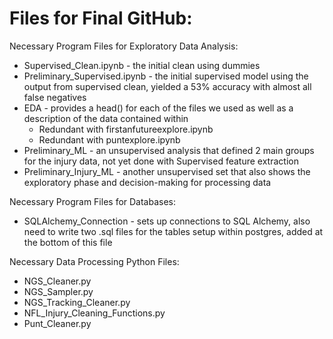 # Files for Final GitHub:

Necessary Program Files for Exploratory Data Analysis:

- Supervised_Clean.ipynb - the initial clean using dummies
- Preliminary_Supervised.ipynb - the initial supervised model using the output from supervised clean, yielded a 53% accuracy with almost all false negatives
- EDA - provides a head() for each of the files we used as well as a description of the data contained within
    - Redundant with firstanfutureexplore.ipynb
    - Redundant with puntexplore.ipynb
- Preliminary_ML - an unsupervised analysis that defined 2 main groups for the injury data, not yet done with Supervised feature extraction
- Preliminary_Injury_ML - another unsupervised set that also shows the exploratory phase and decision-making for processing data

Necessary Program Files for Databases:

- SQLAlchemy_Connection - sets up connections to SQL Alchemy, also need to write two .sql files for the tables setup within postgres, added at the bottom of this file

Necessary Data Processing Python Files: 
- NGS_Cleaner.py
- NGS_Sampler.py
- NGS_Tracking_Cleaner.py
- NFL_Injury_Cleaning_Functions.py
- Punt_Cleaner.py